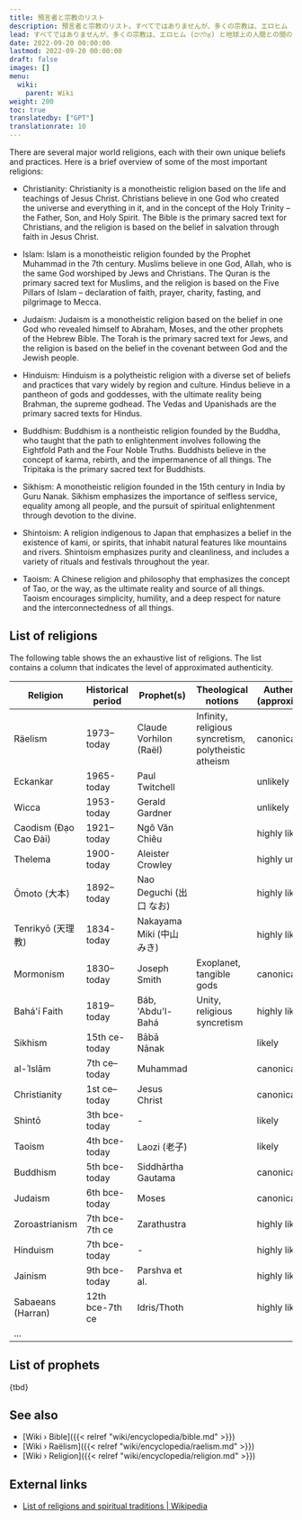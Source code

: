 ```yaml
---
title: 預言者と宗教のリスト
description: 預言者と宗教のリスト。すべてではありませんが、多くの宗教は、エロヒム (אֱלֹהִים) と地球上の人間との間の本物の交流の確立された証拠であると考えられています。これらの相互作用は、エロヒミアの行為を証言する宗教的文書や口頭伝承につながります。このリストは、著名な宗教的伝統の大部分と、そのような伝統につながる預言者の大部分を網羅的にカタログ化するものです。
lead: すべてではありませんが、多くの宗教は、エロヒム (אֱלֹהִים) と地球上の人間との間の本物の交流の確立された証拠であると考えられています。これらの相互作用は、エロヒミアの行為を証言する宗教的文書や口頭伝承につながります。このリストは、著名な宗教的伝統の大部分と、そのような伝統につながる預言者の大部分を網羅的にカタログ化するものです。
date: 2022-09-20 00:00:00
lastmod: 2022-09-20 00:00:00
draft: false
images: []
menu:
  wiki:
    parent: Wiki
weight: 200
toc: true
translatedby: ["GPT"]
translationrate: 10
---
```


There are several major world religions, each with their own unique beliefs and practices. Here is a brief overview of some of the most important religions:

- Christianity: Christianity is a monotheistic religion based on the life and teachings of Jesus Christ. Christians believe in one God who created the universe and everything in it, and in the concept of the Holy Trinity – the Father, Son, and Holy Spirit. The Bible is the primary sacred text for Christians, and the religion is based on the belief in salvation through faith in Jesus Christ.

- Islam: Islam is a monotheistic religion founded by the Prophet Muhammad in the 7th century. Muslims believe in one God, Allah, who is the same God worshiped by Jews and Christians. The Quran is the primary sacred text for Muslims, and the religion is based on the Five Pillars of Islam – declaration of faith, prayer, charity, fasting, and pilgrimage to Mecca.

- Judaism: Judaism is a monotheistic religion based on the belief in one God who revealed himself to Abraham, Moses, and the other prophets of the Hebrew Bible. The Torah is the primary sacred text for Jews, and the religion is based on the belief in the covenant between God and the Jewish people.

- Hinduism: Hinduism is a polytheistic religion with a diverse set of beliefs and practices that vary widely by region and culture. Hindus believe in a pantheon of gods and goddesses, with the ultimate reality being Brahman, the supreme godhead. The Vedas and Upanishads are the primary sacred texts for Hindus.

- Buddhism: Buddhism is a nontheistic religion founded by the Buddha, who taught that the path to enlightenment involves following the Eightfold Path and the Four Noble Truths. Buddhists believe in the concept of karma, rebirth, and the impermanence of all things. The Tripitaka is the primary sacred text for Buddhists.

- Sikhism: A monotheistic religion founded in the 15th century in India by Guru Nanak. Sikhism emphasizes the importance of selfless service, equality among all people, and the pursuit of spiritual enlightenment through devotion to the divine.

- Shintoism: A religion indigenous to Japan that emphasizes a belief in the existence of kami, or spirits, that inhabit natural features like mountains and rivers. Shintoism emphasizes purity and cleanliness, and includes a variety of rituals and festivals throughout the year.

- Taoism: A Chinese religion and philosophy that emphasizes the concept of Tao, or the way, as the ultimate reality and source of all things. Taoism encourages simplicity, humility, and a deep respect for nature and the interconnectedness of all things.

## List of religions

The following table shows the an exhaustive list of religions. The list contains a column that indicates the level of approximated authenticity.

| Religion              | Historical period | Prophet(s)                 | Theological notions       | Authenticity (approximated) |
|-----------------------|-------------------|----------------------------|---------------------------|-----------------------------|
| Räelism               | 1973–today        | Claude Vorhilon (Raël)     | Infinity, religious syncretism, polytheistic atheism | canonical |
| Eckankar              | 1965-today        | Paul Twitchell             |                           | unlikely                    |
| Wicca                 | 1953-today        | Gerald Gardner             |                           | unlikely                    |
| Caodism (Đạo Cao Đài) | 1921–today        | Ngô Văn Chiêu              |                           | highly likely               |
| Thelema               | 1900-today        | Aleister Crowley           |                           | highly unlikely             |
| Ōmoto (大本)          | 1892–today        | Nao Deguchi (出口 なお)    |                           | highly likely               |
| Tenrikyō (天理教)     | 1834-today        | Nakayama Miki (中山 みき)  |                           | highly likely               |
| Mormonism             | 1830–today        | Joseph Smith               | Exoplanet, tangible gods  | canonical                   |
| Bahá'í Faith          | 1819–today        | Báb, 'Abdu'l-Bahá          | Unity, religious syncretism | highly likely             |
| Sikhism               | 15th ce-today     | Bābā Nānak                 |                           | likely                      |
| al-ʾIslām             | 7th ce–today      | Muhammad                   |                           | canonical                   |
| Christianity          | 1st ce–today      | Jesus Christ               |                           | canonical                   |
| Shintō                | 3th bce-today     | -                          |                           | likely                      |
| Taoism                | 4th bce-today     | Laozi (老子)               |                           | likely                      |
| Buddhism              | 5th bce-today     | Siddhārtha Gautama         |                           | canonical                   |
| Judaism               | 6th bce-today     | Moses                      |                           | canonical                   |
| Zoroastrianism        | 7th bce-7th ce    | Zarathustra                |                           | highly likely               |
| Hinduism              | 7th bce-today     | -                          |                           | highly likely               |
| Jainism               | 9th bce-today     | Parshva et al.             |                           | highly likely               |
| Sabaeans (Harran)     | 12th bce-7th ce   | Idris/Thoth                |                           | highly likely               |
| ...                   |                   |                            |                           |                             |

## List of prophets

{tbd}

## See also

- [Wiki › Bible]({{< relref "wiki/encyclopedia/bible.md" >}})
- [Wiki › Raëlism]({{< relref "wiki/encyclopedia/raelism.md" >}})
- [Wiki › Religion]({{< relref "wiki/encyclopedia/religion.md" >}})

## External links

- [List of religions and spiritual traditions | Wikipedia](https://en.wikipedia.org/wiki/List_of_religions_and_spiritual_traditions)
